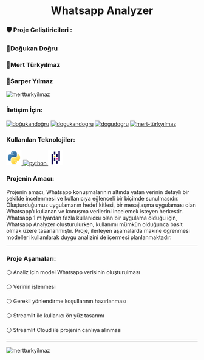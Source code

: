 <h1 align="center">Whatsapp Analyzer</h1>
<h3 align=""left"">🛡️ Proje Geliştiricileri : </h3>
<h3 align=""left"">🔭Doğukan Doğru</h3>
<h3 align=""left"">🔭Mert Türkyılmaz</h3>
<h3 align=""left"">🔭Sarper Yılmaz</h3>


<p align="left"> <img src="https://komarev.com/ghpvc/?username=mertturkyilmaz&label=Profile%20views&color=0e75b6&style=flat" alt="mertturkyilmaz" /> </p>

<h3 align="left">İletişim İçin:</h3>
<p align="left">
<a href="https://linkedin.com/in/doğukandoğru" target="blank"><img align="center" src="https://raw.githubusercontent.com/rahuldkjain/github-profile-readme-generator/master/src/images/icons/Social/linked-in-alt.svg" alt="doğukandoğru" height="30" width="40" /></a>
<a href="https://kaggle.com/dogukandogru" target="blank"><img align="center" src="https://raw.githubusercontent.com/rahuldkjain/github-profile-readme-generator/master/src/images/icons/Social/kaggle.svg" alt="dogukandogru" height="30" width="40" /></a>
<a href="https://medium.com/@dogudogru" target="blank"><img align="center" src="https://raw.githubusercontent.com/rahuldkjain/github-profile-readme-generator/master/src/images/icons/Social/medium.svg" alt="dogudogru" height="30" width="40" /></a>
<a href="https://stackoverflow.com/users/mert-türkyılmaz" target="blank"><img align="center" src="https://raw.githubusercontent.com/rahuldkjain/github-profile-readme-generator/master/src/images/icons/Social/stack-overflow.svg" alt="mert-türkyılmaz" height="30" width="40" /></a>
</p>

<h3 align="left">Kullanılan Teknolojiler:</h3>
<p align="left"> <a href="https://www.python.org" target="_blank" rel="noreferrer"> <img src="https://raw.githubusercontent.com/devicons/devicon/master/icons/python/python-original.svg" alt="python" width="40" height="40"/> <a href="https://streamlit.io/" target="_blank" rel="noreferrer"> <img src="https://streamlit.io/images/brand/streamlit-mark-color.svg" alt="python" width="40" height="40"/>  <a href="https://pandas.pydata.org/" target="_blank" rel="noreferrer"> <img src="https://raw.githubusercontent.com/devicons/devicon/2ae2a900d2f041da66e950e4d48052658d850630/icons/pandas/pandas-original.svg" alt="pandas" width="40" height="40"/></a>

  
<h3 align="left">Projenin Amacı:</h3>
Projenin amacı, Whatsapp konuşmalarının altında yatan verinin detaylı bir şekilde incelenmesi ve kullanıcıya eğlenceli bir biçimde sunulmasıdır. Oluşturduğumuz uygulamanın hedef kitlesi, bir mesajlaşma uygulaması olan Whatsapp'ı kullanan ve konuşma verilerini incelemek isteyen herkestir. Whatsapp 1 milyardan fazla kullanıcısı olan bir uygulama olduğu için, Whatsapp Analyzer oluşturulurken, kullanımı mümkün olduğunca basit olmak üzere tasarlanmıştır. Proje, ilerleyen aşamalarda makine öğrenmesi modelleri kullanılarak duygu analizini de içermesi planlanmaktadır. 

---

<h3 align="left">Proje Aşamaları:</h3>
  
⚪️ Analiz için model Whatsapp verisinin oluşturulması
  
⚪️ Verinin işlenmesi
 
⚪️ Gerekli yönlendirme koşullarının hazırlanması
  
⚪️ Streamlit ile kullanıcı ön yüz tasarımı
  
⚪️ Streamlit Cloud ile projenin canlıya alınması

--- 
<p><img align="center" src="https://github-readme-stats.vercel.app/api/top-langs?username=dogudogru&show_icons=true&locale=en&layout=compact" alt="mertturkyilmaz" /></p>

